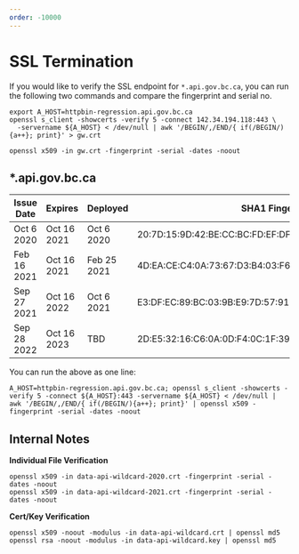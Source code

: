 ```yaml
---
order: -10000
---
```


# SSL Termination

If you would like to verify the SSL endpoint for `*.api.gov.bc.ca`, you can run the following two commands and compare the fingerprint and serial no.

```
export A_HOST=httpbin-regression.api.gov.bc.ca
openssl s_client -showcerts -verify 5 -connect 142.34.194.118:443 \
  -servername ${A_HOST} < /dev/null | awk '/BEGIN/,/END/{ if(/BEGIN/){a++}; print}' > gw.crt

openssl x509 -in gw.crt -fingerprint -serial -dates -noout

```

## \*.api.gov.bc.ca

| Issue Date  | Expires     | Deployed    | SHA1 Fingerprint                                            | Serial No.   |
| ----------- | ----------- | ----------- | ----------------------------------------------------------- | ------------ |
| Oct 6 2020  | Oct 16 2021 | Oct 6 2020  | 20:7D:15:9D:42:BE:CC:BC:FD:EF:DF:13:77:C7:25:A3:A4:72:45:05 | 7876EB597E14 |
| Feb 16 2021 | Oct 16 2021 | Feb 25 2021 | 4D:EA:CE:C4:0A:73:67:D3:B4:03:F6:63:C4:E1:67:2C:47:9D:EA:82 | 3B5849D8A670 |
| Sep 27 2021 | Oct 16 2022 | Oct 6 2021  | E3:DF:EC:89:BC:03:9B:E9:7D:57:91:EB:52:18:59:46:AA:A9:3A:15 | 1B588948FBB2 |
| Sep 28 2022 | Oct 16 2023 | TBD | 2D:E5:32:16:C6:0A:0D:F4:0C:1F:39:DD:BD:DD:A8:1A:51:4C:2D:94 | 34A6625E5ECF4E734BA6C4CF198F99B9 |

You can run the above as one line:

```
A_HOST=httpbin-regression.api.gov.bc.ca; openssl s_client -showcerts -verify 5 -connect ${A_HOST}:443 -servername ${A_HOST} < /dev/null | awk '/BEGIN/,/END/{ if(/BEGIN/){a++}; print}' | openssl x509 -fingerprint -serial -dates -noout
```

## Internal Notes

**Individual File Verification**

```
openssl x509 -in data-api-wildcard-2020.crt -fingerprint -serial -dates -noout
openssl x509 -in data-api-wildcard-2021.crt -fingerprint -serial -dates -noout
```

**Cert/Key Verification**

```
openssl x509 -noout -modulus -in data-api-wildcard.crt | openssl md5
openssl rsa -noout -modulus -in data-api-wildcard.key | openssl md5
```
